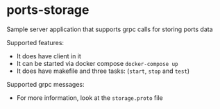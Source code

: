 # ports-storage
Sample server application that supports grpc calls for storing ports data

Supported features:
- It does have client in it
- It can be started via docker compose `docker-compose up`
- It does have makefile and three tasks: (`start`, `stop` and `test`)

Supported grpc messages:
- For more information, look at the `storage.proto` file